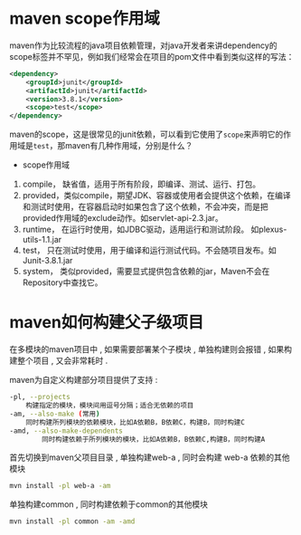 # maven scope作用域

maven作为比较流程的java项目依赖管理，对java开发者来讲dependency的scope标签并不罕见，例如我们经常会在项目的pom文件中看到类似这样的写法：
```xml
<dependency>
    <groupId>junit</groupId>
    <artifactId>junit</artifactId>
    <version>3.8.1</version>
    <scope>test</scope>
</dependency>
```
maven的scope，这是很常见的junit依赖，可以看到它使用了`scope`来声明它的作用域是`test`，那maven有几种作用域，分别是什么？

- scope作用域
1. compile， 缺省值，适用于所有阶段，即编译、测试、运行、打包。
2. provided，类似compile，期望JDK、容器或使用者会提供这个依赖，在编译和测试时使用，在容器启动时如果包含了这个依赖，不会冲突，而是把provided作用域的exclude动作。如servlet-api-2.3.jar。
3. runtime， 在运行时使用，如JDBC驱动，适用运行和测试阶段。   如plexus-utils-1.1.jar
4. test，   只在测试时使用，用于编译和运行测试代码。不会随项目发布。如Junit-3.8.1.jar
5. system， 类似provided，需要显式提供包含依赖的jar，Maven不会在Repository中查找它。

# maven如何构建父子级项目

在多模块的maven项目中 , 如果需要部署某个子模块 , 单独构建则会报错 , 如果构建整个项目 , 又会非常耗时 . 

maven为自定义构建部分项目提供了支持 : 

```bash
-pl, --projects
    构建指定的模块，模块间用逗号分隔；适合无依赖的项目
-am, --also-make (常用)
    同时构建所列模块的依赖模块，比如A依赖B，B依赖C，构建B，同时构建C
-amd, --also-make-dependents
        同时构建依赖于所列模块的模块，比如A依赖B，B依赖C,构建B，同时构建A
```

首先切换到maven父项目目录 , 单独构建web-a , 同时会构建 web-a 依赖的其他模块

```bash
mvn install -pl web-a -am
```

单独构建common , 同时构建依赖于common的其他模块

```bash
mvn install -pl common -am -amd
```
